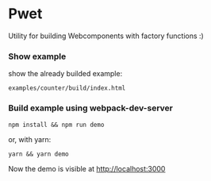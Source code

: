 # Pwet

Utility for building Webcomponents with factory functions :)

### Show example

show the already builded example:

```examples/counter/build/index.html``` 


### Build example using webpack-dev-server

```
npm install && npm run demo
```

or, with yarn:
```
yarn && yarn demo
```
Now the demo is visible at [http://localhost:3000](http://localhost:3000)
